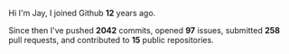 Hi I'm Jay, I joined Github **12** years ago.

Since then I've pushed **2042** commits, opened **97** issues, submitted **258** pull requests, and contributed to **15** public repositories.
